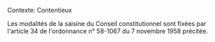 Contexte: Contentieux

Les modalités de la saisine du Conseil constitutionnel sont fixées par l'article 34 de l'ordonnance n° 58-1067 du 7 novembre 1958 précitée.